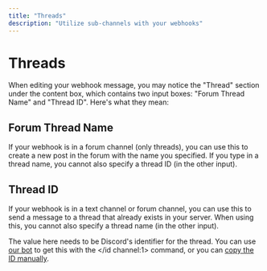 ```yaml
---
title: "Threads"
description: "Utilize sub-channels with your webhooks"
---
```


# Threads

When editing your webhook message, you may notice the "Thread" section under the content box, which contains two input boxes: "Forum Thread Name" and "Thread ID". Here's what they mean:

## Forum Thread Name

If your webhook is in a forum channel (only threads), you can use this to create a new post in the forum with the name you specified. If you type in a thread name, you cannot also specify a thread ID (in the other input).

## Thread ID

If your webhook is in a text channel or forum channel, you can use this to send a message to a thread that already exists in your server. When using this, you cannot also specify a thread name (in the other input).

The value here needs to be Discord's identifier for the thread. You can use [our bot](discohook://bot) to get this with the </id channel:1> command, or you can [copy the ID manually](https://support.discord.com/hc/en-us/articles/206346498).
